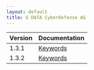 ```yaml
---
layout: default
title: G DATA CyberDefense AG
---
```


| Version      | Documentation                     |
|:-------------|:------------------                |
| 1.3.1        | [Keywords](./keywords/1.3.1.html) |
| 1.3.2        | [Keywords](./keywords/1.3.2.html) |
